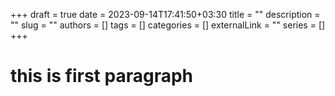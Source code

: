 +++ 
draft = true
date = 2023-09-14T17:41:50+03:30
title = ""
description = ""
slug = ""
authors = []
tags = []
categories = []
externalLink = ""
series = []
+++

# this is first paragraph
